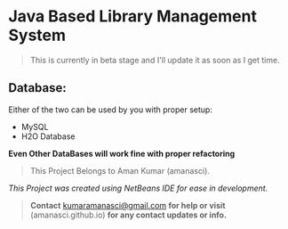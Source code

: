 # Java Based Library Management System
>This is currently in beta stage and I'll update it as soon as I get time.

## Database:
Either of the two can be used by you with proper setup:
- MySQL
- H2O Database

**Even Other DataBases will work fine with proper refactoring**

>This Project Belongs to Aman Kumar (amanasci).


*This Project was created using NetBeans IDE for ease in development.*




> **Contact** kumaramanasci@gmail.com **for help or visit** (amanasci.github.io) **for any contact updates or info.** 

